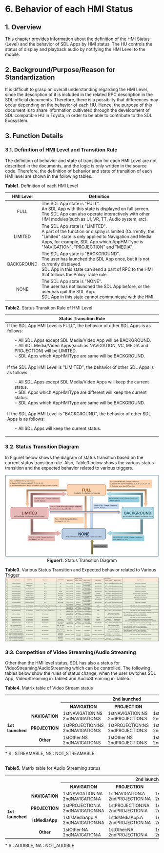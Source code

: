 # 6. Behavior of each HMI Status

## 1. Overview
This chapter provides information about the definition of the HMI Status (Level) and the behavior of SDL Apps by HMI status.
The HU controls the status of display and playback audio by notifying the HMI Level to the mobile.

## 2. Background/Purpose/Reason for Standardization
It is difficult to grasp an overall understanding regarding the HMI Level, since the description of it is included in the related RPC description in the SDL official documents.
Therefore, there is a possibilty that differences may occur depending on the behavior of each HU.
Hence, the purpose of this document is to share information cultivated through the development of SDL compatible HU in Toyota, in order to be able to contribute to the SDL Ecosystem.

## 3. Function Details
### 3.1. Definition of HMI Level and Transition Rule
The definition of behavior and state of transition for each HMI Level are not described in the documents, and the logic is only written in the source code.
Therefore, the definition of behavior and state of transition of each HMI level are shown in the following tables.

**Table1.** Definition of each HMI Level

|<div align="center"> HMI Level </div>|<div align="center"> Definition </div>|
|:---:|:---|
| FULL | The SDL App state is "FULL".<br>An SDL App with this state is displayed on full screen.<br>The SDL App can also operate interactively with other HMI modules(such as UI, VR, TT, Audio system, etc). |
| LIMITED | The SDL App state is "LIMITED".<br>A part of the function or display is limited (Currently, the "Limited" state is only applied to Navigation and Media Apps, for example, SDL App which AppHMIType is "NAVIGATION", "PROJECTION" and "MEDIA". |
| BACKGROUND | The SDL App state is "BACKGROUND".<br>The user has launched the SDL App once, but it is not currently displayed.<br>SDL App in this state can send a part of RPC to the HMI that follows the Policy Table rule. |
| NONE | The SDL App state is "NONE".<br>The user has not launched the SDL App before, or the user has quit the SDL App.<br>SDL App in this state cannot communicate with the HMI. |

**Table2.** Status Transition Rule of HMI Level

|<div align="center"> Status Transition Rule </div>|
|:---|
| If the SDL App HMI Level is FULL", the behavior of other SDL Apps is as follows:<ol>- All SDL Apps except SDL Media/Video App will be BACKGROUND.<br>- All SDL Media/Video Apps(such as NAVIGATION, VC, MEDIA and PROJECTION) will be LIMITED.<br>- SDL Apps which AppHMIType are same will be BACKGROUND.</ol> |
| If the SDL App HMI Level is "LIMITED", the behavior of other SDL Apps is as follows:<ol>- All SDL Apps except SDL Media/Video Apps will keep the current status.<br>- SDL Apps which AppHMIType are different will keep the current status.<br>- SDL Apps which AppHMIType are same will be BACKGROUND.</ol> |
| If the SDL App HMI Level is "BACKGROUND", the behavior of other SDL Apps is as follows:<ol>- All SDL Apps will keep the current status.</ol> |

### 3.2. Status Transition Diagram
In Figure1 below shows the diagram of status transition based on the current status transition rule.
Also, Table3 below shows the various status transition and the expected behavior related to various triggers.

<div align="center">

![figuer1_status_transition_diagram.png](./assets/figuer1_status_transition_diagram.png)
**Figuer1.** Status Transition Diagram
</div>

**Table3.** Various Status Transition and Expected behavior related to Various Trigger
![table3_various_status_transition_and_expected_behavior_related_to_various_trigger.png](./assets/table3_various_status_transition_and_expected_behavior_related_to_various_trigger.png)

###  3.3. Competition of Video Streaming/Audio Streaming
Other than the HMI level status, SDL has also a status for VideoStreaming/AudioStreaming which can be controlled.
The following tables below show the rules of status change, when the user switches SDL App; VideoStreaming in Table4 and AudioStreaming in Table5.

**Table4.** Matrix table of Video Stream status

<table>
  <tr>
    <th colspan="2" rowspan="2">  </th>
    <th align="center" colspan="3"> 2nd launched </th>
  </tr>
  <tr>
    <th align="center"> NAVIGATION </th>
    <th align="center"> PROJECTION </th>
    <th align="center"> Other </th>
  </tr>
  <tr>
    <td align="left" rowspan="3"><b> 1st <br>launched </b></td>
    <td align="center"><b> NAVIGATION </b></td>
    <td align="left"> 1stNAVIGATION:NS<br>2ndNAVIGATION:S </td>
    <td align="left"> 1stNAVIGATION:NS<br>2ndPROJECTION:S </td>
    <td align="left"> 1stNAVIGATION:S<br>2ndOther:NS </td>
  </tr>
  <tr>
    <td align="center"><b> PROJECTION </b></td>
    <td align="left"> 1stPROJECTION:NS<br>2ndNAVIGATION:S </td>
    <td align="left"> 1stPROJECTION:NS<br>2ndPROJECTION:S </td>
    <td align="left"> 1stPROJECTION:S<br>2ndOther:NS </td>
  </tr>
  <tr>
    <td align="center"><b> Other </b></td>
    <td align="left"> 1stOther:NS<br>2ndNAVIGATION:S </td>
    <td align="left"> 1stOther:NS<br>2ndPROJECTION:S </td>
    <td align="left"> 1stOther:NS<br>2ndOther:S </td>
  </tr>
</table>
* S : STREAMABLE, NS : NOT_STREAMABLE<br><br>

**Table5.** Matrix table for Audio Streaming status

<table>
  <tr>
    <th colspan="2" rowspan="2">  </th>
    <th align="center" colspan="4"> 2nd launched </th>
  </tr>
  <tr>
    <th align="center"> NAVIGATION </th>
    <th align="center"> PROJECTION </th>
    <th align="center"> IsMediaApp </th>
    <th align="center"> Other </th>
  </tr>
  <tr>
    <td align="left" rowspan="4"><b> 1st <br>launched </b></td>
    <td align="center"><b> NAVIGATION </b></td>
    <td align="left"> 1stNAVIGATION:NA<br>2ndNAVIGATION:A </td>
    <td align="left"> 1stNAVIGATION:A<br>2ndPROJECTION:NA </td>
    <td align="left"> 1stNAVIGATION:A<br>2ndIsMediaApp:NA </td>
    <td align="left"> 1stNAVIGATION:A<br>2ndOther:NA </td>
  </tr>
  <tr>
    <td align="center"><b> PROJECTION </b></td>
    <td align="left"> 1stPROJECTION:A<br>2ndNAVIGATION:NA </td>
    <td align="left"> 1stPROJECTION:NA<br>2ndPROJECTION:A </td>
    <td align="left"> 1stPROJECTION:A<br>2ndIsMediaApp:NA </td>
    <td align="left"> 1stPROJECTION:A<br>2ndOther:NA </td>
  </tr>
  <tr>
    <td align="center"><b> IsMediaApp </b></td>
    <td align="left"> 1stIsMediaApp:A<br>2ndNAVIGATION:NA </td>
    <td align="left"> 1stIsMediaApp:A<br>2ndPROJECTION:NA </td>
    <td align="left"> 1stIsMediaApp:NA<br>2ndIsMediaApp:A </td>
    <td align="left"> 1stIsMediaApp:A<br>2ndOther:NA </td>
  </tr>
  <tr>
    <td align="center"><b> Other </b></td>
    <td align="left"> 1stOther:NA<br>2ndNAVIGATION:A </td>
    <td align="left"> 1stOther:NA<br>2ndPROJECTION:A </td>
    <td align="left"> 1stOther:NA<br>2ndIsMediaApp:A </td>
    <td align="left"> 1stOther:NA<br>2ndOther:A </td>
  </tr>
</table>
* A : AUDIBLE, NA : NOT_AUDIBLE